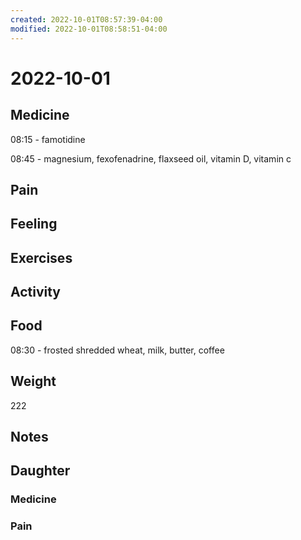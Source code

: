 ```yaml
---
created: 2022-10-01T08:57:39-04:00
modified: 2022-10-01T08:58:51-04:00
---
```


# 2022-10-01

## Medicine

08:15 - famotidine

08:45 - magnesium, fexofenadrine, flaxseed oil, vitamin D, vitamin c 

## Pain


## Feeling


## Exercises


## Activity


## Food

08:30 - frosted shredded wheat, milk, butter, coffee 

## Weight

222

## Notes


## Daughter


### Medicine


### Pain
